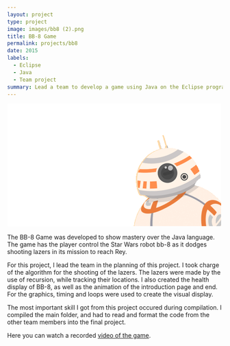 ```yaml
---
layout: project
type: project
image: images/bb8 (2).png
title: BB-8 Game
permalink: projects/bb8
date: 2015
labels:
  - Eclipse
  - Java
  - Team project
summary: Lead a team to develop a game using Java on the Eclipse program.
---
```


<div class="ui small rounded images">
  <img class="ui image" src="../images/bb8.png">

</div>

The BB-8 Game was developed to show mastery over the Java language. The game has the player control the Star Wars robot bb-8 as it dodges shooting lazers in its mission to reach Rey.

For this project, I lead the team in the planning of this project. I took charge of the algorithm for the shooting of the lazers. The lazers were made by the use of recursion, while tracking their locations. I also created the health display of BB-8, as well as the animation of the introduction page and end. For the graphics, timing and loops were used to create the visual display.

The most important skill I got from this project occured during compilation. I compiled the main folder, and had to read and format the code from the other team members into the final project.

Here you can watch a recorded [video of the game](https://www.youtube.com/watch?v=8-63qS-Nhg4&feature=youtu.be).



